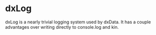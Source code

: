 # dxLog
dxLog is a nearly trivial logging system used by dxData. It has a couple advantages over writing directly to console.log and kin.
